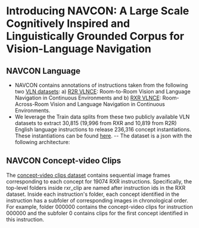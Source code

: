# Introducing NAVCON: A Large Scale Cognitively Inspired and Linguistically Grounded Corpus for Vision-Language Navigation

## NAVCON Language 
- NAVCON contains annotations of instructions taken from the following two [VLN datasets](https://github.com/jacobkrantz/VLN-CE): a) [R2R VLNCE](https://bringmeaspoon.org/): Room-to-Room Vision and Language Navigation in Continuous Environments and b) [RXR VLNCE](https://ai.google.com/research/rxr/): Room-Across-Room Vision and Language Navigation in Continuous Environments.
- We leverage the Train data splits from these two publicly available VLN datasets to extract 30,815 (19,996 from RXR and 10,819 from R2R) English language instructions to release 236,316 concept instantiations. These instantiations can be found [here]().
-- The dataset is a json with the following architecture:


## NAVCON Concept-video Clips

The [concept-video clips dataset](s3://navcondata/rxr_clips/) contains sequential image frames corresponding to each concept for 19074 RXR instructions. Specifically, the top-level folders inside rxr_clip are named after instruction ids in the RXR dataset. Inside each instruction's folder, each concept identified in the instruction has a subfoler of corresponding images in chronological order. For example, folder 000000 contains the concept-video clips for instruction 000000 and the subfoler 0 contains clips for the first concept identified in this instruction. 
